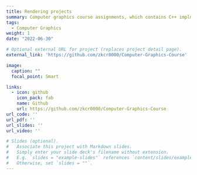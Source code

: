 ```yaml
---
title: Rendering projects
summary: Computer graphics course assignments, which contains C++ implmentations of the following&#58; <ul><li>Rasterizer with MSAA</li> <li>Blinn–Phong reflection model, Bump mapping, Displacement mapping, Texture</li><li>Bézier curve with de Casteljau's algorithm</li><li>Whitted-Style Ray tracing with reflection and diffraction</li><li> Ray tracing with Bounded Volume Hierarchy(BVH)</li><li>Path tracing with BRDF for Cornell Box</li></ul>See github page for details.
tags:
  - Computer Graphics
weight: 1
date: "2022-06-30"

# Optional external URL for project (replaces project detail page).
external_link: 'https://github.com/zkcr0000/Computer-Graphics-Course'

image:
  caption: ""
  focal_point: Smart

links:
  - icon: github
    icon_pack: fab
    name: Github
    url: https://github.com/zkcr0000/Computer-Graphics-Course
url_code: ''
url_pdf: ''
url_slides: ''
url_video: ''

# Slides (optional).
#   Associate this project with Markdown slides.
#   Simply enter your slide deck's filename without extension.
#   E.g. `slides = "example-slides"` references `content/slides/example-slides.md`.
#   Otherwise, set `slides = ""`.
---
```




